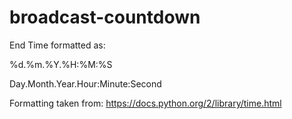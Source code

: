 # broadcast-countdown

End Time formatted as:

%d.%m.%Y.%H:%M:%S

Day.Month.Year.Hour:Minute:Second

Formatting taken from:
https://docs.python.org/2/library/time.html
